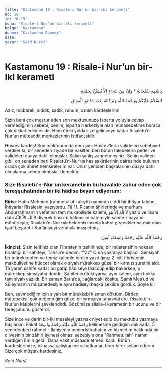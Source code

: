 ```yaml
---
title: "Kastamonu 19 : Risale-i Nur’un bir-iki kerameti"
no: 19
id: "K-19"
konu: "Risale-i Nur’un bir-iki kerameti"
bolge: "Kastamonu"
donem: "Kastamonu Dönemi"
date: 
yazar: "Said Nursî"
---
```


# Kastamonu 19 : Risale-i Nur’un bir-iki kerameti

<p class="arabic" dir="rtl" title="Meal: “Subhân Allah’ın adıyla” * “Hiçbir şey yoktur ki O'nu hamd ile tesbih etmesin” [İsrâ 17:44]">بِاسْمِهِ سُبْحَانَهُ * وَاِنْ مِنْ شَىْءٍ اِلاَّ يُسَبِّحُ بِحَمْدِهِ</p>

<p class="arabic" dir="rtl" title="Meal: “Ayrılık dakikaları adedince Allah’ın selâmı, rahmeti ve bereketleri sizin üzerinize olsun.”">اَلسَّلاَمُ عَلَيْكُمْ وَرَحْمَةُ اللّٰهِ وَبَرَكَاتُهُ بِعَدَدِ دَقَائِقِ الْفِرَاقِ</p>

Aziz, mübarek, sıddık, sadık, ruhum, canım kardeşlerim!

Sizin beni çok mesrur eden son mektubunuza Isparta yoluyla cevap vermediğimin sebebi, benim, Isparta merkeziyle olan münasebetime buraca çok dikkat edilmesidir. Hem öteki yolda size gelinceye kadar Risaletü’n-Nur’un müteaddit merkezlerinin istifadesidir.

Hüsrev kardeş! Son mektubumda demişim: Hüsrev’lerin valideleri sebebiyet verdiler ki, bir seneden ziyade bir vakitten beri bütün talebelerin peder ve valideleri duaya dahil olmuşlar. Sakın yanlış zannetmeyiniz. Senin validen gibi, on seneden beri Risaletü’n-Nur’un has şakirtlerinin dairesinde bulunan orada çok âhiret hemşirelerim var. Onlar yeniden başkalarının duaya dahil olmalarına sebep olmuşlar demektir.

### Size Risaletü’n-Nur’un kerametinin bu havalide zuhur eden çok tereşşuhatından bir iki hâdise beyan ediyorum:

**Birisi**: Hatip Mehmed (rahmetullahi aleyh) namında ciddî bir ihtiyar talebe, İhtiyarlar Risalesini yazıyordu. Tâ 11. Ricanın âhirlerinde ve merhum Abdurrahman’ın vefatının tam mukabilinde kalemi, <span class="arabic" dir="rtl" title="Meal: “Ondan başka ilâh yoktur.”">لاَ اِلٰهَ اِلاَّ هُوَ</span> yazıp ve lisanı dahi <span class="arabic" dir="rtl" title="Meal: “Allah’tan başka ilâh yoktur.”">لاَ اِلٰهَ اِلاَّ اللّٰهُ</span> diyerek hüsn-ü hâtimenin hâtemiyle sahife-i hayatını mühürleyip, Risaletü’n-Nur talebelerinin imanla kabre gireceklerine dair olan işarî beşaret-i Kur’âniyeyi vefatıyla imza etmiş.

<p class="arabic" dir="rtl" title="Meal: “Allah'ın geniş rahmeti onların üzerine olsun.”">رَحْمَةُ اللّٰهِ عَلَيْهِ رَحْمَةً وَاسِعَةً، آمِينَ</p>

**İkincisi**: Sizin telifiniz olan Fihristenin tashihinde, bir müstensihin noksan bıraktığı bir sahifeyi, Tahsin’e dedim: “Yaz” O da yazmaya başladı. Simsiyah bir mürekkepten ve temiz kalemle birden yazdığınız 2. cilt fihristenin makbuliyetine hüccet olarak o siyah mürekkep güzel bir kırmızı suretini aldı. Tâ yarım sahife kadar bu garip hâdiseye taaccüp edip bakarken, o mürekkep simsiyaha döndü. Sahifenin öteki yarısı, aynı kalem, aynı hokka tam siyah yazıldı. Bir zaman Barla’da, bağlardaki köşkte, Şamlı Mes’ud ve Süleyman’ın müşahedesiyle aynı hâdiseyi başka şekilde gördük. Şöyle ki:

Ben, sevmediğim için siyah bir mürekkebi kısmen döktüm. Birden, mütebakisi, çok beğendiğim güzel bir kırmızıya tahavvül etti. Risaletü’n-Nur’un kâtiplerini şevklendirdi. Gözümüze silsile-i kerametin bir ucunu ve bir tereşşuhunu gösterdi.

Size ince ve derin bir-iki meseleyi yazmak niyet edip bu mektubu yazmaya başladım. Fakat <span class="arabic" dir="rtl" title="">رَحْمَةُ اللّٰهِ عَلَيْهِ رَحْمَةً وَاسِعَةً</span> kelimesine geldiğim dakikada, 5 senedenberi rahmet-i İlahiyenin benim istirahatim ve hizmetim hakkında bir cilvesinin bir zâhiri âyinesi olması sebebiyle ona "Rahmetullah" namını verdiğim Emin geldi. Daha vakit müsaade etmedi kaldı. Bütün kardeşlerimize, bilhassa çalışkan ve sebatkarlar, birer birer selam ederim. Size çok müştak kardeşiniz,

*Said Nursî*

***
